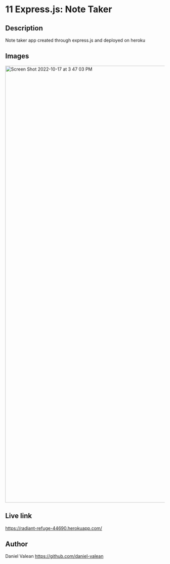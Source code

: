# 11 Express.js: Note Taker

## Description
Note taker app created through express.js and deployed on heroku

## Images
<img width="1377" alt="Screen Shot 2022-10-17 at 3 47 03 PM" src="https://user-images.githubusercontent.com/112521350/196297776-efb2f749-2dac-4f61-a22e-5e6a9367d1a4.png">

## Live link
https://radiant-refuge-44690.herokuapp.com/

## Author
Daniel Valean
https://github.com/daniel-valean
